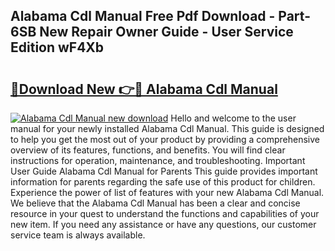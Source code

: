 ## Alabama Cdl Manual Free Pdf Download - Part-6SB New Repair Owner Guide - User Service Edition wF4Xb

# <h2><a href="http://bc31273.oget.top/?id=Alabama+Cdl+Manual">🔗Download New 👉🔴 Alabama Cdl Manual</a></h2>

[![Alabama Cdl Manual new download](https://i.imgur.com/5g1atiW.png)](http://bc31273.oget.top/?id=Alabama+Cdl+Manual)
Hello and welcome to the user manual for your newly installed Alabama Cdl Manual. This guide is designed to help you get the most out of your product by providing a comprehensive overview of its features, functions, and benefits. You will find clear instructions for operation, maintenance, and troubleshooting. Important User Guide Alabama Cdl Manual for Parents This guide provides important information for parents regarding the safe use of this product for children. Experience the power of list of features with your new Alabama Cdl Manual. We believe that the Alabama Cdl Manual has been a clear and concise resource in your quest to understand the functions and capabilities of your new item. If you need any assistance or have any questions, our customer service team is always available.

